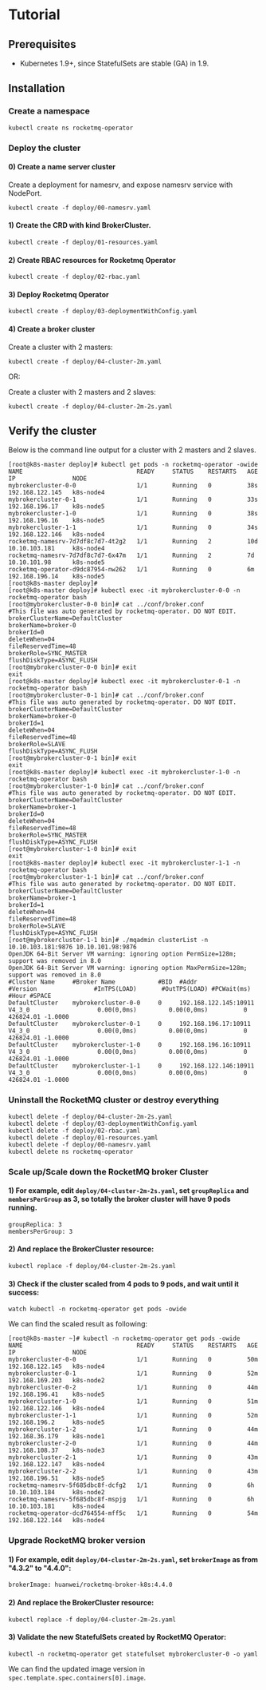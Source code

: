 # Tutorial

## Prerequisites

* Kubernetes 1.9+, since StatefulSets are stable (GA) in 1.9.

## Installation 

### Create a namespace

```
kubectl create ns rocketmq-operator

```
### Deploy the cluster

#### 0) Create a name server cluster

Create a deployment for namesrv, and expose namesrv service with NodePort.

```
kubectl create -f deploy/00-namesrv.yaml

```

#### 1) Create the CRD with kind BrokerCluster.

```
kubectl create -f deploy/01-resources.yaml

```

#### 2) Create RBAC resources for Rocketmq Operator

```
kubectl create -f deploy/02-rbac.yaml

```

#### 3) Deploy Rocketmq Operator

```
kubectl create -f deploy/03-deploymentWithConfig.yaml

```

#### 4) Create a broker cluster

Create a cluster with 2 masters:

```
kubectl create -f deploy/04-cluster-2m.yaml

```

OR:

Create a cluster with 2 masters and 2 slaves:

```
kubectl create -f deploy/04-cluster-2m-2s.yaml

```

## Verify the cluster

Below is the command line output for a cluster with 2 masters and 2 slaves.
```
[root@k8s-master deploy]# kubectl get pods -n rocketmq-operator -owide
NAME                                READY     STATUS    RESTARTS   AGE       IP                NODE
mybrokercluster-0-0                 1/1       Running   0          38s       192.168.122.145   k8s-node4
mybrokercluster-0-1                 1/1       Running   0          33s       192.168.196.17    k8s-node5
mybrokercluster-1-0                 1/1       Running   0          38s       192.168.196.16    k8s-node5
mybrokercluster-1-1                 1/1       Running   0          34s       192.168.122.146   k8s-node4
rocketmq-namesrv-7d7df8c7d7-4t2g2   1/1       Running   2          10d       10.10.103.181     k8s-node4
rocketmq-namesrv-7d7df8c7d7-6x47m   1/1       Running   2          7d        10.10.101.98      k8s-node5
rocketmq-operator-d9dc87954-nw262   1/1       Running   0          6m        192.168.196.14    k8s-node5
[root@k8s-master deploy]# 
[root@k8s-master deploy]# kubectl exec -it mybrokercluster-0-0 -n rocketmq-operator bash
[root@mybrokercluster-0-0 bin]# cat ../conf/broker.conf
#This file was auto generated by rocketmq-operator. DO NOT EDIT.
brokerClusterName=DefaultCluster
brokerName=broker-0
brokerId=0
deleteWhen=04
fileReservedTime=48
brokerRole=SYNC_MASTER
flushDiskType=ASYNC_FLUSH
[root@mybrokercluster-0-0 bin]# exit
exit
[root@k8s-master deploy]# kubectl exec -it mybrokercluster-0-1 -n rocketmq-operator bash
[root@mybrokercluster-0-1 bin]# cat ../conf/broker.conf
#This file was auto generated by rocketmq-operator. DO NOT EDIT.
brokerClusterName=DefaultCluster
brokerName=broker-0
brokerId=1
deleteWhen=04
fileReservedTime=48
brokerRole=SLAVE
flushDiskType=ASYNC_FLUSH
[root@mybrokercluster-0-1 bin]# exit
exit
[root@k8s-master deploy]# kubectl exec -it mybrokercluster-1-0 -n rocketmq-operator bash
[root@mybrokercluster-1-0 bin]# cat ../conf/broker.conf
#This file was auto generated by rocketmq-operator. DO NOT EDIT.
brokerClusterName=DefaultCluster
brokerName=broker-1
brokerId=0
deleteWhen=04
fileReservedTime=48
brokerRole=SYNC_MASTER
flushDiskType=ASYNC_FLUSH
[root@mybrokercluster-1-0 bin]# exit
exit
[root@k8s-master deploy]# kubectl exec -it mybrokercluster-1-1 -n rocketmq-operator bash
[root@mybrokercluster-1-1 bin]# cat ../conf/broker.conf                                                                                                               
#This file was auto generated by rocketmq-operator. DO NOT EDIT.
brokerClusterName=DefaultCluster
brokerName=broker-1
brokerId=1
deleteWhen=04
fileReservedTime=48
brokerRole=SLAVE
flushDiskType=ASYNC_FLUSH
[root@mybrokercluster-1-1 bin]# ./mqadmin clusterList -n 10.10.103.181:9876 10.10.101.98:9876
OpenJDK 64-Bit Server VM warning: ignoring option PermSize=128m; support was removed in 8.0
OpenJDK 64-Bit Server VM warning: ignoring option MaxPermSize=128m; support was removed in 8.0
#Cluster Name     #Broker Name            #BID  #Addr                  #Version                #InTPS(LOAD)       #OutTPS(LOAD) #PCWait(ms) #Hour #SPACE
DefaultCluster    mybrokercluster-0-0     0     192.168.122.145:10911  V4_3_0                   0.00(0,0ms)         0.00(0,0ms)          0 426824.01 -1.0000
DefaultCluster    mybrokercluster-0-1     0     192.168.196.17:10911   V4_3_0                   0.00(0,0ms)         0.00(0,0ms)          0 426824.01 -1.0000
DefaultCluster    mybrokercluster-1-0     0     192.168.196.16:10911   V4_3_0                   0.00(0,0ms)         0.00(0,0ms)          0 426824.01 -1.0000
DefaultCluster    mybrokercluster-1-1     0     192.168.122.146:10911  V4_3_0                   0.00(0,0ms)         0.00(0,0ms)          0 426824.01 -1.0000

```

### Uninstall the RocketMQ cluster or destroy everything

```
kubectl delete -f deploy/04-cluster-2m-2s.yaml
kubectl delete -f deploy/03-deploymentWithConfig.yaml
kubectl delete -f deploy/02-rbac.yaml
kubectl delete -f deploy/01-resources.yaml
kubectl delete -f deploy/00-namesrv.yaml
kubectl delete ns rocketmq-operator
```

### Scale up/Scale down the RocketMQ broker Cluster

#### 1) For example, edit `deploy/04-cluster-2m-2s.yaml`, set `groupReplica` and `membersPerGroup` as 3, so totally the broker cluster will have 9 pods running.
```
groupReplica: 3
membersPerGroup: 3
```

#### 2) And replace the BrokerCluster resource:
```
kubectl replace -f deploy/04-cluster-2m-2s.yaml
```

#### 3) Check if the cluster scaled from 4 pods to 9 pods, and wait until it success:
```
watch kubectl -n rocketmq-operator get pods -owide
```

We can find the scaled result as following:

```
[root@k8s-master ~]# kubectl -n rocketmq-operator get pods -owide
NAME                                READY     STATUS    RESTARTS   AGE       IP                NODE
mybrokercluster-0-0                 1/1       Running   0          50m       192.168.122.145   k8s-node4
mybrokercluster-0-1                 1/1       Running   0          52m       192.168.169.203   k8s-node2
mybrokercluster-0-2                 1/1       Running   0          44m       192.168.196.41    k8s-node5
mybrokercluster-1-0                 1/1       Running   0          51m       192.168.122.146   k8s-node4
mybrokercluster-1-1                 1/1       Running   0          52m       192.168.196.2     k8s-node5
mybrokercluster-1-2                 1/1       Running   0          44m       192.168.36.179    k8s-node1
mybrokercluster-2-0                 1/1       Running   0          44m       192.168.108.37    k8s-node3
mybrokercluster-2-1                 1/1       Running   0          43m       192.168.122.147   k8s-node4
mybrokercluster-2-2                 1/1       Running   0          43m       192.168.196.51    k8s-node5
rocketmq-namesrv-5f685dbc8f-dcfg2   1/1       Running   0          6h        10.10.103.184     k8s-node2
rocketmq-namesrv-5f685dbc8f-mspjg   1/1       Running   0          6h        10.10.103.181     k8s-node4
rocketmq-operator-dcd764554-mff5c   1/1       Running   0          54m       192.168.122.144   k8s-node4
```

### Upgrade RocketMQ broker version

#### 1) For example, edit `deploy/04-cluster-2m-2s.yaml`, set `brokerImage` as from "4.3.2" to "4.4.0":
```
brokerImage: huanwei/rocketmq-broker-k8s:4.4.0

```

#### 2) And replace the BrokerCluster resource:
```
kubectl replace -f deploy/04-cluster-2m-2s.yaml
```

#### 3) Validate the new StatefulSets created by RocketMQ Operator:

```
kubectl -n rocketmq-operator get statefulset mybrokercluster-0 -o yaml
```
We can find the updated image version in `spec.template.spec.containers[0].image`.